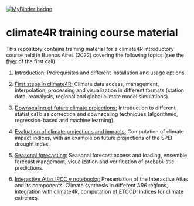 [![MyBinder badge](https://img.shields.io/badge/Launch%20in-JupyterLab-red)](https://mybinder.org/v2/gh/SantanderMetGroup/binder-climate4r/main?urlpath=git-pull%3Frepo%3Dhttps%253A%252F%252Fgithub.com%252FSantanderMetGroup%252Ftraining-climate4r%26urlpath%3Dlab%252Ftree%252Ftraining-climate4r%252F%26branch%3DBuenosAires2022)

# climate4R training course material

This repository contains training material for a climate4R introductory course held in Buenos Aires (2022) covering the following topics (see the [flyer](Flyer.md) of the first call):

 1. [Introduction:](./01_Introduction) Prerequisites and different installation and usage options.
 
 2. [First steps in climate4R:](./02_First_steps_in_climate4R) Climate data access, management, interpolation, processing and visualization in different formats (station data, reanalysis, regional and global climate model simulations).

 3. [Downscaling of future climate projections:](./03_Downscaling) Introduction to different statistical bias correction and downscaling techniques (algorithmic, regression-based and machine learning).

 4. [Evaluation of climate projections and impacts:](./04_Impact_indices) Computation of climate impact indices, with an example on future projections of the SPEI drought index.

 5. [Seasonal forecasting:](./05_Seasonal_forecasting) Seasonal forecast access and loading, ensemble forecast mangement, visualization and verification of probabilistic predictions.

 6. [Interactive Atlas IPCC y notebooks:](./06_IPCC_AR6_Interactive_Atlas) Presentation of the Interactive Atlas and its components. Climate synthesis in different AR6 regions, integration with climate4R, computation of ETCCDI indices for climate extremes.


